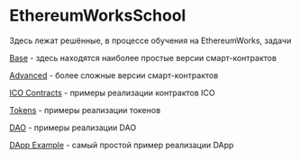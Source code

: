 # EthereumWorksSchool

Здесь лежат решённые, в процессе обучения на EthereumWorks, задачи

[Base](https://github.com/StanislavTomilov/EthereumWorksSchool/tree/master/Base) - здесь  находятся наиболее простые версии смарт-контрактов

[Advanced](https://github.com/StanislavTomilov/EthereumWorksSchool/tree/master/Advanced) - более сложные версии смарт-контрактов

[ICO Contracts](https://github.com/StanislavTomilov/EthereumWorksSchool/tree/master/ICO%20contracts) - примеры реализации контрактов ICO

[Tokens](https://github.com/StanislavTomilov/EthereumWorksSchool/tree/master/Tokens) - примеры реализации токенов

[DAO](https://github.com/StanislavTomilov/EthereumWorksSchool/tree/master/DAO) - примеры реализации DAO

[DApp Example](https://github.com/StanislavTomilov/EthereumWorksSchool/tree/master/DAppExample) - самый простой пример реализации DApp
